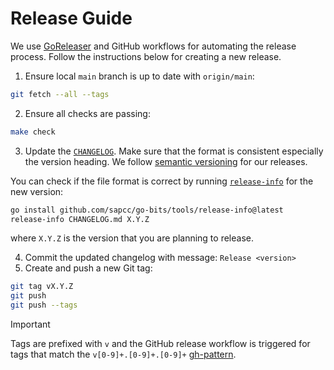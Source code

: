 <!--
SPDX-FileCopyrightText: SAP SE or an SAP affiliate company
SPDX-License-Identifier: Apache-2.0
-->

# Release Guide

We use [GoReleaser][goreleaser] and GitHub workflows for automating the release
process. Follow the instructions below for creating a new release.

1. Ensure local `main` branch is up to date with `origin/main`:

  ```sh
  git fetch --all --tags
  ```

2. Ensure all checks are passing:

  ```sh
  make check
  ```

3. Update the [`CHANGELOG`](./CHANGELOG.md).
  Make sure that the format is consistent especially the version heading.
  We follow [semantic versioning][semver] for our releases.

  You can check if the file format is correct by running [`release-info`][release-info] for the new version:

  ```sh
  go install github.com/sapcc/go-bits/tools/release-info@latest
  release-info CHANGELOG.md X.Y.Z
  ```

  where `X.Y.Z` is the version that you are planning to release.

4. Commit the updated changelog with message: `Release <version>`
5. Create and push a new Git tag:

  ```sh
  git tag vX.Y.Z
  git push
  git push --tags
  ```

  > [!IMPORTANT]
  > Tags are prefixed with `v` and the GitHub release workflow is triggered for tags that match the `v[0-9]+.[0-9]+.[0-9]+` [gh-pattern].

[release-info]: https://github.com/sapcc/go-bits/tree/master/tools/release-info
[semver]: https://semver.org/spec/v2.0.0.html
[gh-pattern]: https://docs.github.com/en/actions/using-workflows/workflow-syntax-for-github-actions#patterns-to-match-branches-and-tags
[goreleaser]: https://github.com/goreleaser/goreleaser
